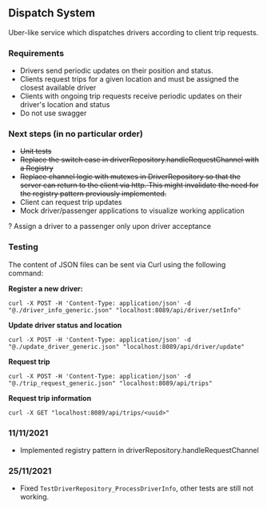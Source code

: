 ## Dispatch System

Uber-like service which dispatches drivers according to client trip requests.

### Requirements

- Drivers send periodic updates on their position and status.
- Clients request trips for a given location and must be assigned the closest available driver
- Clients with ongoing trip requests receive periodic updates on their driver's location and status
- Do not use swagger

### Next steps (in no particular order)

- ~~Unit tests~~
- ~~Replace the switch case in driverRepository.handleRequestChannel with a Registry~~
- ~~Replace channel logic with mutexes in DriverRepository so that the server can return to the client via http. This might invalidate the need for the registry pattern previously implemented.~~
- Client can request trip updates
- Mock driver/passenger applications to visualize working application

? Assign a driver to a passenger only upon driver acceptance

### Testing

The content of JSON files can be sent via Curl using the following command:

**Register a new driver:**

`curl -X POST -H 'Content-Type: application/json' -d "@./driver_info_generic.json" "localhost:8089/api/driver/setInfo"`

**Update driver status and location**

`curl -X POST -H 'Content-Type: application/json' -d "@./update_driver_generic.json" "localhost:8089/api/driver/update"`

**Request trip**

`curl -X POST -H 'Content-Type: application/json' -d "@./trip_request_generic.json" "localhost:8089/api/trips"`

**Request trip information**

`curl -X GET "localhost:8089/api/trips/<uuid>"`

### 11/11/2021

- Implemented registry pattern in driverRepository.handleRequestChannel

### 25/11/2021

- Fixed `TestDriverRepository_ProcessDriverInfo`, other tests are still not working.